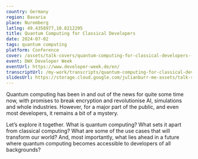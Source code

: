 ```yaml
---
country: Germany
region: Bavaria
place: Nuremberg
latlng: 49.4358977,10.8212295
title: Quantum Computing for Classical Developers
date: 2024-07-02
tags: quantum computing
platform: Conference
cover: /assets/talk-covers/quantum-computing-for-classical-developers--dwx-2024.png
event: DWX Developer Week
eventUrl: https://www.developer-week.de/en/
transcriptUrl: /my-work/transcripts/quantum-computing-for-classical-developers
slidesUrl: https://storage.cloud.google.com/julianburr-me-assets/talk-slides/quantum-computing-for-classical-developers--dwx-2024.pdf
---
```


Quantum computing has been in and out of the news for quite some time now, with promises to break encryption and revolutionise AI, simulations and whole industries. However, for a major part of the public, and even most developers, it remains a bit of a mystery.

Let’s explore it together. What is quantum computing? What sets it apart from classical computing? What are some of the use cases that will transform our world? And, most importantly, what lies ahead in a future where quantum computing becomes accessible to developers of all backgrounds?
